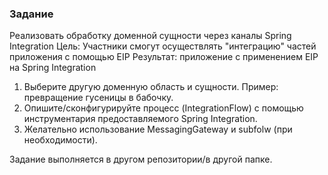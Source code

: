 ### Задание
Реализовать обработку доменной сущности через каналы Spring Integration
Цель: Участники смогут осуществлять "интеграцию" частей приложения с помощью EIP
Результат: приложение c применением EIP на Spring Integration
1. Выберите другую доменную область и сущности. Пример: превращение гусеницы в бабочку.
2. Опишите/сконфигурируйте процесс (IntegrationFlow) с помощью инструментария предоставляемого Spring Integration.
3. Желательно использование MessagingGateway и subfolw (при необходимости).

Задание выполняется в другом репозитории/в другой папке.